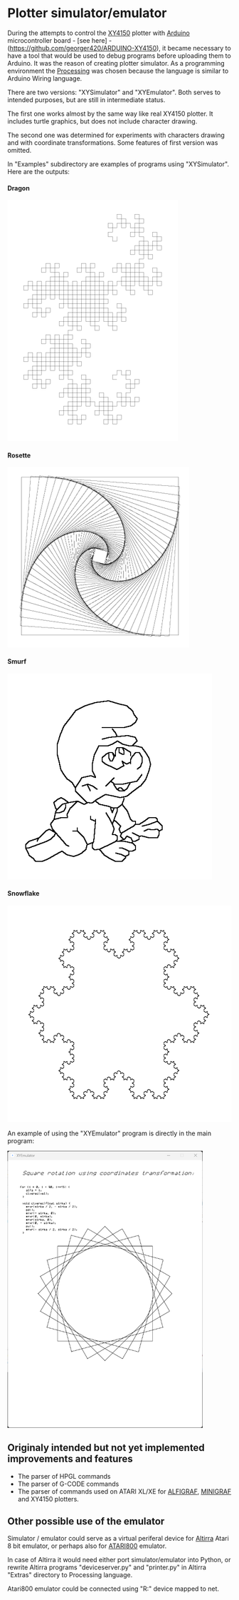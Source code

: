 # Plotter simulator/emulator

During the attempts to control the [XY4150](https://blog.3b2.sk/igi/post/Plotter-XY4140-XY4150.aspx "XY4150 plotter") plotter  with [Arduino](https://www.arduino.cc "Arduino") microcontroller board - [see here] -  (https://github.com/georger420/ARDUINO-XY4150), it became necessary to have a tool that would be used to debug programs before uploading them to Arduino. It was the reason of creating plotter simulator. As a programming environment the [Processing](https://processing.org "processing") was chosen because the language is similar to Arduino Wiring language.

There are two versions: "XYSimulator" and "XYEmulator". Both serves to intended purposes, but are still in intermediate status.

The first one works almost by the same way like real XY4150 plotter. It includes turtle graphics, but does not include character drawing.

The second one was determined for experiments with characters drawing and with coordinate transformations. Some features of first version was omitted.

In "Examples" subdirectory are examples of programs using "XYSimulator". Here are the outputs:

#### Dragon

![Dragon](./images/dragon.png)

#### Rosette

<img src="./images/rosette.png" width="409" height="404">

#### Smurf

![Smurf](./images/smurf.png)

#### Snowflake

<img src="./images/snowflake.png" width="537" height="485">


An example of using the "XYEmulator" program is directly in the main program:

<img src="./images/square_rotation.png" width="439" height="621">

## Originaly intended but not yet implemented improvements and features

- The parser of HPGL commands
- The parser of G-CODE commands
- The parser of commands used on ATARI XL/XE for [ALFIGRAF](https://blog.3b2.sk/igi/post/Plotter-ALFI-Alfigraf.aspx "ALFIGRAF"), [MINIGRAF](https://blog.3b2.sk/igi/post/Plotter-Minigraf-ARITMA-0507.aspx "MINIGRAF") and XY4150 plotters.

## Other possible use of the emulator

Simulator / emulator could serve as a virtual periferal device for [Altirra](https://virtualdub.org/altirra.html "Altirra") Atari 8 bit emulator, or perhaps also for [ATARI800](https://atari800.github.io) emulator. 

In case of Altirra it would need either port simulator/emulator into Python, or rewrite Altirra programs "deviceserver.py" and "printer.py" in Altirra "Extras" directory to Processing language.

Atari800 emulator could be connected using "R:" device mapped to net.














